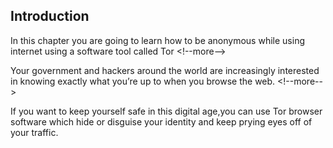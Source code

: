 
## Introduction

In this chapter you are going to learn how to be anonymous while using internet using a software tool called Tor
&lt;!--more--&gt;

Your government and hackers around the world are increasingly interested in knowing exactly what you’re up to when you browse the web.
&lt;!--more--&gt;

If you want to keep yourself safe in this digital age,you can use Tor browser software which hide or disguise your identity and keep prying eyes off of your traffic.
